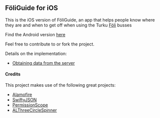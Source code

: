 ## FöliGuide for iOS

This is the iOS version of FöliGuide, an app that helps people know where they are and when to get off when using the Turku [Föli](http://foli.fi) busses

Find the Android version [here](https://github.com/VFUC/RouteGuidance-Android)

Feel free to contribute to or fork the project.

Details on the implementation:
 - [Obtaining data from the server](Documentation/Server.md)


#### Credits
This project makes use of the following great projects:
 - [Alamofire](https://github.com/Alamofire/Alamofire)
 - [SwiftyJSON](https://github.com/SwiftyJSON/SwiftyJSON)
 - [PermissionScope](https://github.com/nickoneill/PermissionScope)
 - [ALThreeCircleSpinner](https://github.com/AlexLittlejohn/ALThreeCircleSpinner)